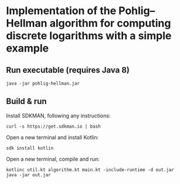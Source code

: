 # Implementation of the Pohlig–Hellman algorithm for computing discrete logarithms with a simple example

## Run executable (requires Java 8)

```
java -jar pohlig-hellman.jar
```

## Build & run

Install SDKMAN, following any instructions:

```
curl -s https://get.sdkman.io | bash
```

Open a new terminal and install Kotlin:

```
sdk install kotlin
```

Open a new terminal, compile and run:

```
kotlinc util.kt algorithm.kt main.kt -include-runtime -d out.jar
java -jar out.jar
```
